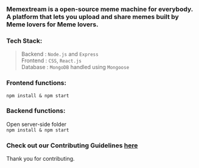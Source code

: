 <h3> Memextream is a open-source meme machine for everybody. 
 A platform that lets you upload and share memes built by Meme lovers for Meme lovers.
</h3>

### Tech Stack:
 >Backend : `Node.js` and `Express`<br>
 >Frontend : `CSS`, `React.js` <br>
 >Database : `MongoDB` handled using `Mongoose`

### Frontend functions:
 `npm install & npm start`
 
### Backend functions:
 Open server-side folder <br>
  `npm install & npm start`
 
### Check out our Contributing Guidelines [here](https://github.com/shubhamcodez/OpenMeme/blob/v2.0/CONTRIBUTING.md)
Thank you for contributing.
